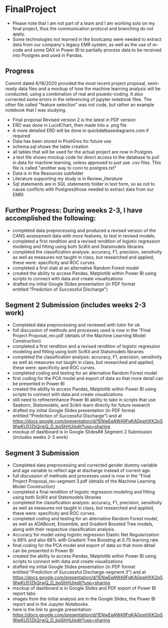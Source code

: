 # FinalProject
- Please note that I am not part of a team and I am working solo on my final project, thus the communication protocol and branching do not apply.  
- Some technologies not learned in the bootcamp were needed to extract data from our company's legacy EMR system, as well as the use of m-code and some DAX in Power BI to partially process data to be received into Postgres and used in Pandas.

## Progress
Commit dated 6/18/2020 provided the most recent project proposal, semi-ready data files and a mockup of
how the machine learning analysis will be conducted, using a combination of real and psuedo-coding.  It also corrected some errors in the referencing of jupyter notebook files.  The other file called "feature selection" was not code, but rather an example notebook that I was studying.
- Final proposal Revised version 2 is the latest in PDF version
- ERD was done in LucidChart, then made into a .png file
- A more detailed ERD will be done in quickdatbasediagrams.com if required
- Data has been stored in PostGres for future use
- schema.sql shows the table creation
- all tables that will be used for the actual project are now in Postgres
- a text file shows mockup code for direct access to the database to pull in data for machine learning, unless approved to just use .csv files.  This file is called "another way to conn to postgres.txt"
- Data is in the Resources subfolder
- Literature supporting my study is in Review_literature
- Sql statements are in SQL statements folder in text form, so as not to cause conflicts 
with Postgres(those needed to extract data from our EMR)

## Further Progress: During weeks 2-3, I have accomplished the following:
- completed data preprocessing and produced a revised version of the CANS assessment data with more features, to test in revised models.
- completed a first rendition and a revised rendition of logistic regression modeling and fitting using both SciKit and Statsmodels libraries
- completed the classification analysis: accuracy, F1, precision, sensitivity as well as measures not taught in class, but researched and applied, these were: specificity and ROC curves.
- completed a first stab at an alternative Random Forest model
- created the ability to access Pandas, Matplotlib within Power BI using scripts to connect with data and create visualizations
- drafted my initial Google Slides presentation (in PDF format entitled:"Prediction of Successful Discharge")

## Segment 2 Submission (includes weeks 2-3 work)
- Completed data preprocessing and reviewed with tutor for ok
- full discussion of methods and processes used is now in the "Final Project Proposal_rev.pdf (details of the Machine Learning Model Construction)
- completed a first rendition and a revised rendition of logistic regression modeling and fitting using both SciKit and Statsmodels libraries
- completed the classification analysis: accuracy, F1, precision, sensitivity as well as measures not taught in class, but researched and applied, these were: specificity and ROC curves.
- completed coding and testing for an alternative Random Forest model
- first coding for the PCA model and export of data so that more detail can be presented in Power BI
- created the ability to access Pandas, Matplotlib within Power BI using scripts to connect with data and create visualizations
- still need to refine/enhance Power BI ability to take in scripts that use Seaborn, Statsmodels, and Scikit-learn directly for future research
- drafted my initial Google Slides presentation (in PDF format entitled:"Prediction of Successful Discharge") and at https://docs.google.com/presentation/d/1ENwEeAW49FqKAGppHXK2pSWwKU51ZkQrwQ_D_bqShHU/edit?usp=sharing
- mockup of dashboard is in Google Slides## Segment 2 Submission (includes weeks 2-3 work)


## Segment 3 Submission
- Completed data preprocessing and corrected gender dummy variable and age variable to reflect age at discharge instead of current age.
- full discussion of methods and processes used is now in the "Final Project Proposal_rev-segment 3.pdf (details of the Machine Learning Model Construction)
- completed a final rendition of logistic regression modeling and fitting using both SciKit and Statsmodels libraries
- completed the classification analysis: accuracy, F1, precision, sensitivity as well as measures not taught in class, but researched and applied, these were: specificity and ROC curves.
- completed coding and testing for an alternative Random Forest model, as well as ADABoost, Ensemble, and Gradient Boosted Tree models, along with their respective classification analysis.
- Accuracy for model using logistic regression Elastic Net Regularization is 68% and also 68% with Gradient Tree Boosting at 0.75 learning rate
- final coding for the PCA model and export of data so that more detail can be presented in Power BI
- created the ability to access Pandas, Matplotlib within Power BI using scripts to connect with data and create visualizations
- drafted my initial Google Slides presentation (in PDF format entitled:"Prediction of Successful Discharge-segment 3") and at https://docs.google.com/presentation/d/1ENwEeAW49FqKAGppHXK2pSWwKU51ZkQrwQ_D_bqShHU/edit?usp=sharing
- mockup of dashboard is in Google Slides and PDF export of Power BI report tabs
- images from the initial analysis are in the Google Slides, the Power BI report and in the Jupyter Notebooks.
- here is the link to google presentation: https://docs.google.com/presentation/d/1ENwEeAW49FqKAGppHXK2pSWwKU51ZkQrwQ_D_bqShHU/edit?usp=sharing


